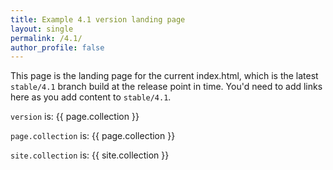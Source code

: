 ```yaml
---
title: Example 4.1 version landing page
layout: single
permalink: /4.1/
author_profile: false
---
```


This page is the landing page for the current index.html, which is the latest `stable/4.1` branch build at the release point in time. You'd need to add links here as you add content to `stable/4.1`.

`version` is: {{ page.collection }}

`page.collection` is: {{ page.collection }}

`site.collection` is: {{ site.collection }}
